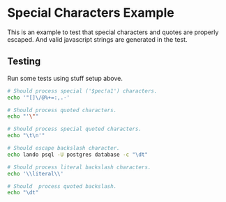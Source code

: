Special Characters Example
=============

This is an example to test that special characters and quotes are properly escaped.
And valid javascript strings are generated in the test.

Testing
-------

Run some tests using stuff setup above.

```bash
# Should process special ('$pec!a1') characters.
echo '"[]\/@%+=:,.-'

# Should process quoted characters.
echo "'\""

# Should process special quoted characters.
echo "\t\n'"

# Should escape backslash character.
echo lando psql -U postgres database -c "\dt"

# Should process literal backslash characters.
echo '\\literal\\'

# Should  process quoted backslash.
echo "\dt"
```
